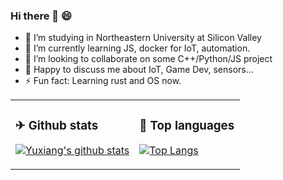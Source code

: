 ### Hi there 👋 😄

- 🔭 I’m studying in Northeastern University at Silicon Valley
- 🌱 I’m currently learning JS, docker for IoT, automation.
- 👯 I’m looking to collaborate on some C++/Python/JS project
- 💬 Happy to discuss me about IoT, Game Dev, sensors...
- ⚡ Fun fact: Learning rust and OS now.



<table>
<tr>
<td valign="top" width="54%">

### ✈ Github stats

[![Yuxiang's github stats](https://github-readme-stats.vercel.app/api?username=Taowyoo&show_icons=true&line_height=21&show_icons=true&theme=tokyonight)](https://github.com/anuraghazra/github-readme-stats)

</td>

<td valign="top" width="46%">

### 📕 Top languages

[![Top Langs](https://github-readme-stats.vercel.app/api/top-langs/?username=Taowyoo&show_icons=true&layout=compact&theme=vue)](https://github.com/anuraghazra/github-readme-stats)

</td>
</tr>

